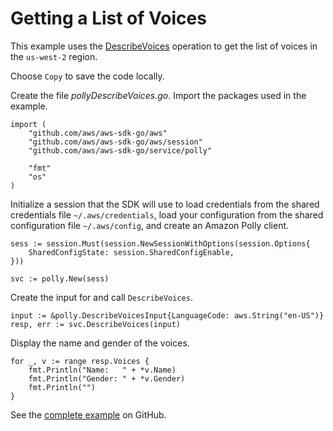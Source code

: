 # Getting a List of Voices<a name="polly-example-describe-voices"></a>

This example uses the [DescribeVoices](https://docs.aws.amazon.com/sdk-for-go/api/service/polly/#Polly.DescribeVoices) operation to get the list of voices in the `us-west-2` region\.

Choose `Copy` to save the code locally\.

Create the file *pollyDescribeVoices\.go*\. Import the packages used in the example\.

```
import (
    "github.com/aws/aws-sdk-go/aws"
    "github.com/aws/aws-sdk-go/aws/session"
    "github.com/aws/aws-sdk-go/service/polly"

    "fmt"
    "os"
)
```

Initialize a session that the SDK will use to load credentials from the shared credentials file `~/.aws/credentials`, load your configuration from the shared configuration file `~/.aws/config`, and create an Amazon Polly client\.

```
sess := session.Must(session.NewSessionWithOptions(session.Options{
    SharedConfigState: session.SharedConfigEnable,
}))

svc := polly.New(sess)
```

Create the input for and call `DescribeVoices`\.

```
input := &polly.DescribeVoicesInput{LanguageCode: aws.String("en-US")}
resp, err := svc.DescribeVoices(input)
```

Display the name and gender of the voices\.

```
for _, v := range resp.Voices {
    fmt.Println("Name:   " + *v.Name)
    fmt.Println("Gender: " + *v.Gender)
    fmt.Println("")
}
```

See the [complete example](https://github.com/awsdocs/aws-doc-sdk-examples/blob/master/go/example_code/polly/pollyDescribeVoices.go) on GitHub\.
